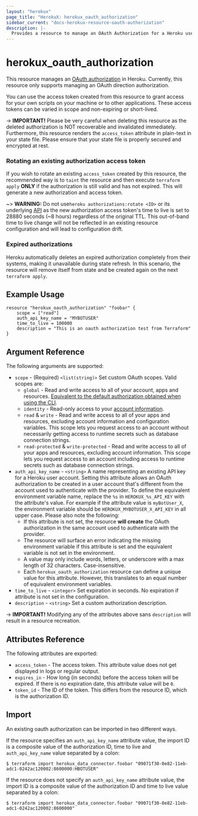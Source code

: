 ```yaml
---
layout: "herokux"
page_title: "HerokuX: herokux_oauth_authorization"
sidebar_current: "docs-herokux-resource-oauth-authorization"
description: |-
  Provides a resource to manage an OAuth Authorization for a Heroku user account.
---
```


# herokux\_oauth\_authorization

This resource manages an [OAuth authorization](https://devcenter.heroku.com/articles/oauth#direct-authorization) in Heroku.
Currently, this resource only supports managing an OAuth direction authorization.

You can use the access token created from this resource to grant access for your own scripts on your machine
or to other applications. These access tokens can be varied in scope and non-expiring or short-lived.

-> **IMPORTANT!**
Please be very careful when deleting this resource as the deleted authorization is NOT recoverable and invalidated immediately.
Furthermore, this resource renders the `access_token` attribute in plain-text in your state file.
Please ensure that your state file is properly secured and encrypted at rest.

### Rotating an existing authorization access token
If you wish to rotate an existing `access_token` created by this resource, the recommended way is to `taint` the resource
and then execute `terraform apply` **ONLY** if the authorization is still valid and has not expired.
This will generate a new authorization and access token.

~> **WARNING:**
Do not use`heroku authorizations:rotate <ID>` or its underlying [API](https://devcenter.heroku.com/articles/platform-api-reference#oauth-authorization-regenerate)
as the new authorization access token's time to live is set to 28880 seconds (~8 hours) regardless of the original TTL.
This out-of-band time to live change will not be reflected in an existing resource configuration and will lead to configuration drift.

### Expired authorizations
Heroku automatically deletes an expired authorization completely from their systems, making it unavailable during state refresh.
In this scenario, the resource will remove itself from state and be created again on the next `terraform apply`.

## Example Usage

```hcl-terraform
resource "herokux_oauth_authorization" "foobar" {
	scope = ["read"]
	auth_api_key_name = "MYBOTUSER"
	time_to_live = 100000
	description = "This is an oauth authorization test from Terraform"
}
```

## Argument Reference

The following arguments are supported:

* `scope` - (Required) `<list(string)>` Set custom OAuth scopes. Valid scopes are:
    * `global` - Read and write access to all of your account, apps and resources.
      [Equivalent to the default authorization obtained when using the CLI](https://devcenter.heroku.com/articles/authentication).
    * `identity` - Read-only access to your [account information](https://devcenter.heroku.com/articles/platform-api-reference#account).
    * `read` & `write` - Read and write access to all of your apps and resources, excluding account information and configuration variables.
      This scope lets you request access to an account without necessarily getting access to runtime secrets such as database connection strings.
    * `read-protected` & `write-protected` - Read and write access to all of your apps and resources, excluding account information.
      This scope lets you request access to an account including access to runtime secrets such as database connection strings.
* `auth_api_key_name` - `<string>` A name representing an existing API key for a Heroku user account.
  Setting this attribute allows an OAuth authorization to be created in a user account that's different from the account
  used to authenticate with the provider. To define the equivalent environment variable name, replace the `%s` in
  `HEROKUX_%s_API_KEY` with the attribute's value. For example if the attribute value is `myBotUser_X`,
  the environment variable should be `HEROKUX_MYBOTUSER_X_API_KEY` in all upper case. Please also note the following:
    * If this attribute is not set, the resource **will create** the OAuth authorization in the same account
      used to authenticate with the provider.
    * The resource will surface an error indicating the missing environment variable if this attribute is set and the
      equivalent variable is not set in the environment.
    * A value may only include words, letters, or underscore with a max length of 32 characters. Case-insensitive.
    * Each `herokux_oauth_authorization` resource can define a unique value for this attribute. However, this translates
      to an equal number of equivalent environment variables.
* `time_to_live` - `<integer>` Set expiration in seconds. No expiration if attribute is not set in the configuration.
* `description` - `<string>` Set a custom authorization description.

-> **IMPORTANT!**
Modifying any of the attributes above sans `description` will result in a resource recreation.

## Attributes Reference

The following attributes are exported:

* `access_token` - The access token. This attribute value does not get displayed in logs or regular output.
* `expires_in` - How long (in seconds) before the access token will be expired.
If there is no expiration date, this attribute value will be `0`.
* `token_id` - The ID of the token. This differs from the resource ID, which is the authorization ID.

## Import

An existing oauth authorization can be imported in two different ways.

If the resource specifies an `auth_api_key_name` attribute value, the import ID is a composite value
of the authorization ID, time to live and `auth_api_key_name` value separated by a colon:

```shell script
$ terraform import herokux_data_connector.foobar "09071f30-0e82-11eb-adc1-0242ac120002:8600000:HBOTUSER"
```

If the resource does not specify an `auth_api_key_name` attribute value, the import ID is a composite value
of the authorization ID and time to live value separated by a colon:

```shell script
$ terraform import herokux_data_connector.foobar "09071f30-0e82-11eb-adc1-0242ac120002:8600000"
```
